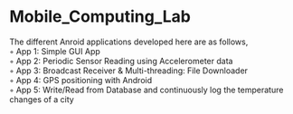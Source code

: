 # Mobile_Computing_Lab  

The different Anroid applications developed here are as follows,  
◦ App 1: Simple GUI App  
◦ App 2: Periodic Sensor Reading using Accelerometer data   
◦ App 3: Broadcast Receiver & Multi-threading: File Downloader  
◦ App 4: GPS positioning with Android  
◦ App 5: Write/Read from Database and continuously log the temperature changes of a city
 
